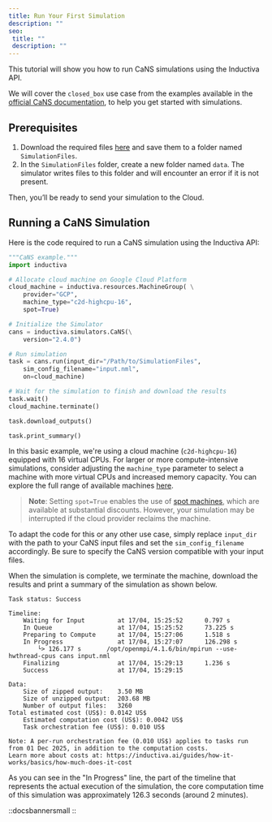 ```yaml
---
title: Run Your First Simulation
description: ""
seo:
 title: ""
 description: ""
---
```


This tutorial will show you how to run CaNS simulations using the Inductiva API.

We will cover the `closed_box` use case from the examples available in the [official CaNS documentation](https://github.com/CaNS-World/CaNS), to help you get started with simulations.

## Prerequisites
1. Download the required files [here](https://github.com/CaNS-World/CaNS/tree/v2.4.0/examples/closed_box) and save them to a folder named `SimulationFiles`.
2. In the `SimulationFiles` folder, create a new folder named `data`. The simulator writes files to this folder and will encounter an error if it is not present.

Then, you’ll be ready to send your simulation to the Cloud.

## Running a CaNS Simulation
Here is the code required to run a CaNS simulation using the Inductiva API:

```python
"""CaNS example."""
import inductiva

# Allocate cloud machine on Google Cloud Platform
cloud_machine = inductiva.resources.MachineGroup( \
	provider="GCP",
	machine_type="c2d-highcpu-16",
	spot=True)

# Initialize the Simulator
cans = inductiva.simulators.CaNS(\
	version="2.4.0")

# Run simulation
task = cans.run(input_dir="/Path/to/SimulationFiles",
	sim_config_filename="input.nml",
	on=cloud_machine)

# Wait for the simulation to finish and download the results
task.wait()
cloud_machine.terminate()

task.download_outputs()

task.print_summary()
```

In this basic example, we're using a cloud machine (`c2d-highcpu-16`) equipped with 16 virtual CPUs.
For larger or more compute-intensive simulations, consider adjusting the `machine_type` parameter to select
a machine with more virtual CPUs and increased memory capacity. You can explore the full range of available machines [here](https://console.inductiva.ai/machine-groups/instance-types).

> **Note**: Setting `spot=True` enables the use of [spot machines](/guides/machines/spot-machines), which are available at substantial discounts.
> However, your simulation may be interrupted if the cloud provider reclaims the machine.

To adapt the code for this or any other use case, simply replace `input_dir` with the path to your CaNS input files and
set the `sim_config_filename` accordingly. Be sure to specify the CaNS version compatible with your input files.

When the simulation is complete, we terminate the machine, download the results and print a summary of the simulation as shown below.

```
Task status: Success

Timeline:
	Waiting for Input         at 17/04, 15:25:52      0.797 s
	In Queue                  at 17/04, 15:25:52      73.225 s
	Preparing to Compute      at 17/04, 15:27:06      1.518 s
	In Progress               at 17/04, 15:27:07      126.298 s
		└> 126.177 s       /opt/openmpi/4.1.6/bin/mpirun --use-hwthread-cpus cans input.nml
	Finalizing                at 17/04, 15:29:13      1.236 s
	Success                   at 17/04, 15:29:15

Data:
	Size of zipped output:    3.50 MB
	Size of unzipped output:  203.68 MB
	Number of output files:   3260
Total estimated cost (US$): 0.0142 US$
	Estimated computation cost (US$): 0.0042 US$
	Task orchestration fee (US$): 0.010 US$

Note: A per-run orchestration fee (0.010 US$) applies to tasks run from 01 Dec 2025, in addition to the computation costs.
Learn more about costs at: https://inductiva.ai/guides/how-it-works/basics/how-much-does-it-cost
```

As you can see in the "In Progress" line, the part of the timeline that represents the actual execution of the simulation,
the core computation time of this simulation was approximately 126.3 seconds (around 2 minutes).

::docsbannersmall
::
